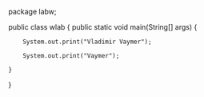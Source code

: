 package labw;

public class wlab {
	public static void main(String[] args) {

        System.out.print("Vladimir Vaymer");
        
        System.out.print("Vaymer");

    }
}
